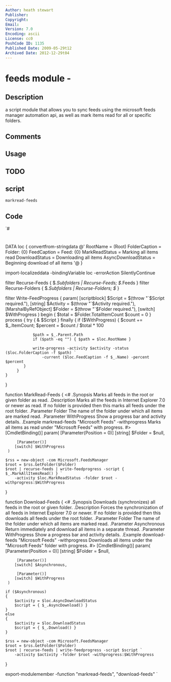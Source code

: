 ```yaml
---
Author: heath stewart
Publisher: 
Copyright: 
Email: 
Version: 7.0
Encoding: ascii
License: cc0
PoshCode ID: 1135
Published Date: 2009-05-29t12
Archived Date: 2012-12-29t04
---
```


# feeds module - 

## Description

a script module that allows you to sync feeds using the microsoft feeds manager automation api, as well as mark items read for all or specific folders.

## Comments



## Usage



## TODO



## script

`markread-feeds`

## Code

`#
 #
 
 DATA loc {
 	convertfrom-stringdata @'
 		RootName = (Root)
 		FolderCaption = Folder: {0}
 		FeedCaption = Feed: {0}
 		MarkReadStatus = Marking all items read
 		DownloadStatus = Downloading all items
 		AsyncDownloadStatus = Beginning download of all items
 '@
 }
 
 import-localizeddata -bindingVariable loc -errorAction SilentlyContinue
 
 filter Recurse-Feeds { $_.Subfolders | Recurse-Feeds; $_.Feeds }
 filter Recurse-Folders { $_.Subfolders | Recurse-Folders; $_ }
 
 filter Write-FeedProgress
 {
 	param(
         [scriptblock] $Script = $(throw "`$Script required."),
         [string] $Activity = $(throw "`$Activity required."),
         [MarshalByRefObject] $Folder = $(throw "`$Folder required."),
         [switch] $WithProgress
     )
 	begin
 	{
 		$total = $Folder.TotalItemCount
 		$count = 0
 	}
 	process
 	{
         try
         {
 		  & $Script
         }
         finally
         {
     		if ($WithProgress)
     		{
     			$count += $_.ItemCount;
     			$percent = $count / $total * 100
 
     			$path = $_.Parent.Path
     			if ($path -eq "") { $path = $loc.RootName }
 
     			write-progress -activity $activity -status ($loc.FolderCaption -f $path) `
     				-current ($loc.FeedCaption -f $_.Name) -percent $percent
     		}
         }
 	}
 }
 
 function MarkRead-Feeds
 {
 <#
 .Synopsis
     Marks all feeds in the root or given folder as read.
 .Description
     Marks all the feeds in Internet Explorer 7.0 or newer as read. If no folder
     is provided then this marks all feeds under the root folder.
 .Parameter Folder
 	The name of the folder under which all items are marked read.
 .Parameter WithProgress
 	Show a progress bar and activity details.
 .Example
     markread-feeds "Microsoft Feeds" -withprogress
 	Marks all items as read under "Microsoft Feeds" with progress.
 #>
     [CmdletBinding()]
 	param(
         [Parameter(Position = 0)]
         [string] $Folder = $null,
         
         [Parameter()]
 		[switch] $WithProgress
     )
 
 	$rss = new-object -com Microsoft.FeedsManager
 	$root = $rss.GetFolder($Folder)
 	$root | recurse-feeds | write-feedprogress -script { $_.MarkAllItemsRead() } `
 		-activity $loc.MarkReadStatus -folder $root -withprogress:$WithProgress
 }
 
 function Download-Feeds
 {
 <#
 .Synopsis
     Downloads (synchronizes) all feeds in the root or given folder.
 .Description
     Forces the synchronization of all feeds in Internet Explorer 7.0 or newer.
     If no folder is provided then this downloads all feeds under the root
     folder.
 .Parameter Folder
 	The name of the folder under which all items are marked read.
 .Parameter Asynchronous
 	Return immediately and download all items in a separate thread.
 .Parameter WithProgress
 	Show a progress bar and activity details.
 .Example
     download-feeds "Microsoft Feeds" -withprogress
 	Downloads all items under the "Microsoft Feeds" folder with progress.
 #>
     [CmdletBinding()]
 	param(
         [Parameter(Position = 0)]
         [string] $Folder = $null,
         
         [Parameter()]
 		[switch] $Asynchronous,
         
         [Parameter()]
 		[switch] $WithProgress
     )
 
 	if ($Asynchronous)
 	{
 		$activity = $loc.AsyncDownloadStatus
 		$script = { $_.AsyncDownload() }
 	}
 	else
 	{
 		$activity = $loc.DownloadStatus
 		$script = { $_.Download() }
 	}
 
 	$rss = new-object -com Microsoft.FeedsManager
 	$root = $rss.GetFolder($Folder)
 	$root | recurse-feeds | write-feedprogress -script $script `
 		-activity $activity -folder $root -withprogress:$WithProgress
 }
 
 export-modulemember -function "markread-feeds", "download-feeds"
`


